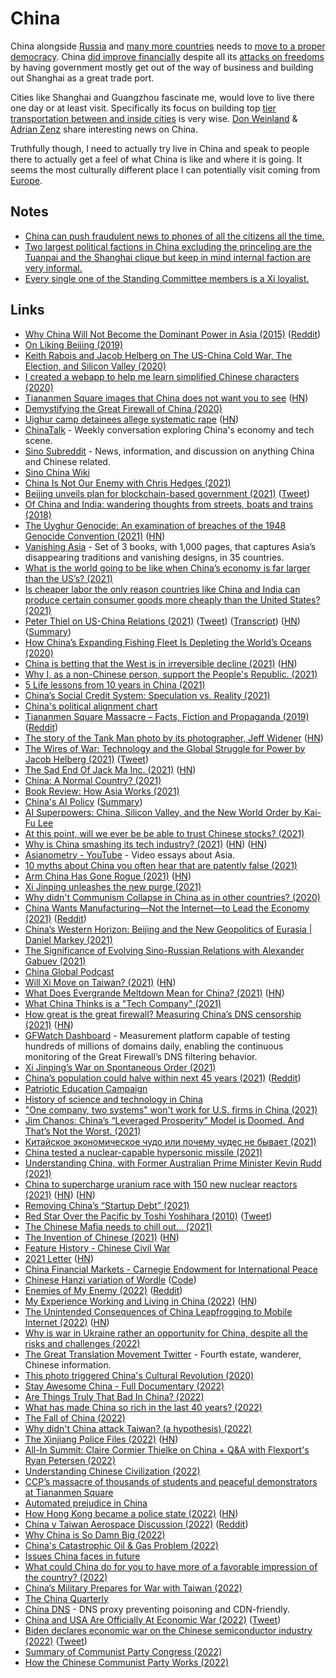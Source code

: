 # China

China alongside [Russia](russia.md) and [many more countries](https://worldpopulationreview.com/country-rankings/dictatorship-countries) needs to [move to a proper democracy](https://www.reddit.com/r/China/comments/u7weif/xi_jinping_must_step_down_dissatisfaction_with_xi/). China [did improve financially](https://www.reddit.com/r/AskEconomics/comments/ug1czj/what_has_made_china_so_rich_in_the_last_40_years/) despite all its [attacks on freedoms](https://twitter.com/adrianzenz/status/1528989272031772672) by having government mostly get out of the way of business and building out Shanghai as a great trade port.

Cities like Shanghai and Guangzhou fascinate me, would love to live there one day or at least visit. Specifically its focus on building top [tier transportation between and inside cities](https://www.youtube.com/watch?v=belm4kDAHgM) is very wise. [Don Weinland](https://twitter.com/donweinland) & [Adrian Zenz](https://twitter.com/adrianzenz) share interesting news on China.

Truthfully though, I need to actually try live in China and speak to people there to actually get a feel of what China is like and where it is going. It seems the most culturally different place I can potentially visit coming from [Europe](europe.md).

## Notes

- [China can push fraudulent news to phones of all the citizens all the time.](https://www.youtube.com/watch?v=x0CjXkb99Z4)
- [Two largest political factions in China excluding the princeling are the Tuanpai and the Shanghai clique but keep in mind internal faction are very informal.](https://www.reddit.com/r/worldnews/comments/qhazu9/taiwans_president_says_the_threat_from_china_is/hicmtbk/)
- [Every single one of the Standing Committee members is a Xi loyalist.](https://www.reddit.com/r/China/comments/yb7y0j/here_are_the_new_top_leaders_in_chinas_standing/)

## Links

- [Why China Will Not Become the Dominant Power in Asia (2015)](https://www.youtube.com/watch?v=_AvNT3vyzr0) ([Reddit](https://www.reddit.com/r/geopolitics/comments/4benkx/why_china_will_not_become_the_dominant_power_in/))
- [On Liking Beijing (2019)](https://www.tbray.org/ongoing/When/201x/2019/04/15/Liking-Beijing)
- [Keith Rabois and Jacob Helberg on The US-China Cold War, The Election, and Silicon Valley (2020)](https://overcast.fm/+LDKeqv_LA)
- [I created a webapp to help me learn simplified Chinese characters (2020)](https://www.thomasvanderberg.nl/blog/cn-hanzi/)
- [Tiananmen Square images that China does not want you to see](https://www.gettyimages.co.jp/%E5%86%99%E7%9C%9F/tiananmen-square?phrase=tiananmen%20square&sort=mostpopular) ([HN](https://news.ycombinator.com/item?id=25454830))
- [Demystifying the Great Firewall of China (2020)](https://medium.com/mobile-asia/demystifying-the-great-firewall-of-china-22f4a97550cc)
- [Uighur camp detainees allege systematic rape](https://www.bbc.com/news/world-asia-china-55794071) ([HN](https://news.ycombinator.com/item?id=26009586))
- [ChinaTalk](https://chinatalkshow.libsyn.com/) - Weekly conversation exploring China's economy and tech scene.
- [Sino Subreddit](https://www.reddit.com/r/Sino/) - News, information, and discussion on anything China and Chinese related.
- [Sino China Wiki](https://www.reddit.com/r/Sino/wiki/index)
- [China Is Not Our Enemy with Chris Hedges (2021)](https://www.youtube.com/watch?v=l4sVSdY7FHg)
- [Beijing unveils plan for blockchain-based government (2021)](https://technode.com/2020/07/16/beijing-unveils-plan-for-blockchain-based-government/) ([Tweet](https://twitter.com/balajis/status/1283979539337449473))
- [Of China and India: wandering thoughts from streets, boats and trains (2018)](https://yawningbread.wordpress.com/2018/01/16/of-china-and-india-wandering-thoughts-from-streets-boats-and-trains/)
- [The Uyghur Genocide: An examination of breaches of the 1948 Genocide Convention (2021)](https://newlinesinstitute.org/uyghurs/the-uyghur-genocide-an-examination-of-chinas-breaches-of-the-1948-genocide-convention/) ([HN](https://news.ycombinator.com/item?id=26401715))
- [Vanishing Asia](https://www.kickstarter.com/projects/kk-org/vanishing-asia) - Set of 3 books, with 1,000 pages, that captures Asia’s disappearing traditions and vanishing designs, in 35 countries.
- [What is the world going to be like when China’s economy is far larger than the US’s? (2021)](https://www.reddit.com/r/geopolitics/comments/mfghjh/what_is_the_world_going_to_be_like_when_chinas/)
- [Is cheaper labor the only reason countries like China and India can produce certain consumer goods more cheaply than the United States? (2021)](https://www.reddit.com/r/AskEconomics/comments/mgvpea/is_cheaper_labor_the_only_reason_countries_like/)
- [Peter Thiel on US-China Relations (2021)](https://www.youtube.com/watch?v=SJcKWtiFzIY) ([Tweet](https://twitter.com/wolfejosh/status/1379989909583360002)) ([Transcript](https://nixonseminar.com/2021/04/the-nixon-seminar-april-6-2021-transcript/)) ([HN](https://news.ycombinator.com/item?id=26738934)) ([Summary](https://twitter.com/rohunjauhar/status/1380596505782915072))
- [How China’s Expanding Fishing Fleet Is Depleting the World’s Oceans (2020)](https://e360.yale.edu/features/how-chinas-expanding-fishing-fleet-is-depleting-worlds-oceans)
- [China is betting that the West is in irreversible decline (2021)](https://www.economist.com/china/2021/04/03/china-is-betting-that-the-west-is-in-irreversible-decline) ([HN](https://news.ycombinator.com/item?id=26793337))
- [Why I, as a non-Chinese person, support the People's Republic. (2021)](https://www.reddit.com/r/Sino/comments/lecrok/why_i_as_a_nonchinese_person_support_the_peoples/)
- [5 Life lessons from 10 years in China (2021)](https://www.youtube.com/watch?v=vAcoaOr4qqY)
- [China’s Social Credit System: Speculation vs. Reality (2021)](https://thediplomat.com/2021/03/chinas-social-credit-system-speculation-vs-reality/)
- [China's political alignment chart](https://twitter.com/balajis/status/1398661987614089216)
- [Tiananmen Square Massacre – Facts, Fiction and Propaganda (2019)](https://worldaffairs.blog/2019/06/02/tiananmen-square-massacre-facts-fiction-and-propaganda/amp/) ([Reddit](https://www.reddit.com/r/Sino/comments/gwbpvo/tiananmen_square_massacre_facts_fiction_and/))
- [The story of the Tank Man photo by its photographer, Jeff Widener](http://www.jeffwidener.com/stories/2016/09/tankman/) ([HN](https://news.ycombinator.com/item?id=27396783))
- [The Wires of War: Technology and the Global Struggle for Power by Jacob Helberg (2021)](https://www.goodreads.com/book/show/56898159-the-wires-of-war) ([Tweet](https://twitter.com/maccaw/status/1401936733248397312))
- [The Sad End Of Jack Ma Inc. (2021)](https://www.forbes.com/sites/georgecalhoun/2021/06/07/the-sad-end-of-jack-ma-inc/) ([HN](https://news.ycombinator.com/item?id=27448998))
- [China: A Normal Country? (2021)](https://diff.substack.com/p/a-normal-country)
- [Book Review: How Asia Works (2021)](https://astralcodexten.substack.com/p/book-review-how-asia-works)
- [China's AI Policy](https://futureoflife.org/ai-policy-china/) ([Summary](https://www.reddit.com/r/geopolitics/comments/onu1sg/why_does_xi_jinping_insist_on_continuing_to_poke/h5ubqo9))
- [AI Superpowers: China, Silicon Valley, and the New World Order by Kai-Fu Lee](https://www.goodreads.com/book/show/38242135-ai-superpowers)
- [At this point, will we ever be be able to trust Chinese stocks? (2021)](https://www.reddit.com/r/stocks/comments/oqbe3d/at_this_point_will_we_ever_be_be_able_to_trust/)
- [Why is China smashing its tech industry? (2021)](https://noahpinion.substack.com/p/why-is-china-smashing-its-tech-industry) ([HN](https://news.ycombinator.com/item?id=27949019)) ([HN](https://news.ycombinator.com/item?id=28036847))
- [Asianometry - YouTube](https://www.youtube.com/c/Asianometry/featured) - Video essays about Asia.
- [10 myths about China you often hear that are patently false (2021)](https://twitter.com/RealNatashaChe/status/1413513292195057672)
- [Arm China Has Gone Rogue (2021)](https://semianalysis.substack.com/p/the-semiconductor-heist-of-the-century) ([HN](https://news.ycombinator.com/item?id=28329731))
- [Xi Jinping unleashes the new purge (2021)](https://www.youtube.com/watch?v=-EPJt-a4Nb8)
- [Why didn't Communism Collapse in China as in other countries? (2020)](https://www.youtube.com/watch?v=JRcckYRWSVU)
- [China Wants Manufacturing—Not the Internet—to Lead the Economy (2021)](https://www.wsj.com/articles/china-wants-manufacturingnot-the-internetto-lead-the-economy-11628078155) ([Reddit](https://www.reddit.com/r/geopolitics/comments/pflrx1/china_wants_manufacturingnot_the_internetto_lead/))
- [China’s Western Horizon: Beijing and the New Geopolitics of Eurasia | Daniel Markey (2021)](https://overcast.fm/+bbjkoyP9c)
- [The Significance of Evolving Sino-Russian Relations with Alexander Gabuev (2021)](https://china-global.simplecast.com/episodes/the-significance-of-evolving-sino-russian-relations-with-alexander-gabuev)
- [China Global Podcast](https://china-global.simplecast.com/)
- [Will Xi Move on Taiwan? (2021)](https://asia.nikkei.com/Spotlight/20-years-after-9-11/Will-Xi-move-on-Taiwan-History-warns-he-might-Niall-Ferguson) ([HN](https://news.ycombinator.com/item?id=28544904))
- [What Does Evergrande Meltdown Mean for China? (2021)](https://carnegieendowment.org/chinafinancialmarkets/85391) ([HN](https://news.ycombinator.com/item?id=28628874))
- [What China Thinks is a "Tech Company" (2021)](https://www.youtube.com/watch?v=5tiyNS6-R0A)
- [How great is the great firewall? Measuring China’s DNS censorship (2021)](https://www.usenix.org/system/files/sec21-hoang.pdf) ([HN](https://news.ycombinator.com/item?id=28658089))
- [GFWatch Dashboard](https://gfwatch.org/) - Measurement platform capable of testing hundreds of millions of domains daily, enabling the continuous monitoring of the Great Firewallʼs DNS filtering behavior.
- [Xi Jinping’s War on Spontaneous Order (2021)](https://scholars-stage.org/xi-jinpings-war-on-spontaneous-order/)
- [China’s population could halve within next 45 years (2021)](https://www.scmp.com/news/china/science/article/3150699/chinas-population-could-halve-within-next-45-years-new-study) ([Reddit](https://www.reddit.com/r/worldnews/comments/pyv2a2/chinas_population_could_halve_within_next_45_years/))
- [Patriotic Education Campaign](https://en.wikipedia.org/wiki/Patriotic_Education_Campaign)
- [History of science and technology in China](https://en.wikipedia.org/wiki/History_of_science_and_technology_in_China)
- ["One company, two systems" won't work for U.S. firms in China (2021)](https://www.axios.com/interview-jacob-helberg-on-us-tech-companies-and-china-3ec0b5f3-8cbe-4607-a956-0f873582fc86.html)
- [Jim Chanos: China’s “Leveraged Prosperity” Model is Doomed. And That’s Not the Worst. (2021)](https://www.ineteconomics.org/perspectives/blog/jim-chanos-chinas-leveraged-prosperity-model-is-doomed-and-thats-not-the-worst)
- [Китайское экономическое чудо или почему чудес не бывает (2021)](https://www.youtube.com/watch?v=MwjbT844gNs)
- [China tested a nuclear-capable hypersonic missile (2021)](https://www.reddit.com/r/worldnews/comments/q9kv2u/china_tested_a_nuclearcapable_hypersonic_missile/)
- [Understanding China, with Former Australian Prime Minister Kevin Rudd (2021)](https://www.youtube.com/watch?v=gYR92KjKxm8)
- [China to supercharge uranium race with 150 new nuclear reactors (2021)](https://twitter.com/balajis/status/1455870589244088326) ([HN](https://news.ycombinator.com/item?id=29094422)) ([HN](https://news.ycombinator.com/item?id=29151741))
- [Removing China’s “Startup Debt” (2021)](https://interconnected.blog/removing-china-startup-debt/)
- [Red Star Over the Pacific by Toshi Yoshihara (2010)](https://www.goodreads.com/book/show/8313321-red-star-over-the-pacific) ([Tweet](https://twitter.com/rabois/status/1462153717201911809))
- [The Chinese Mafia needs to chill out... (2021)](https://www.youtube.com/watch?v=Uf-9EwLiSPI)
- [The Invention of Chinese (2021)](https://www.historytoday.com/archive/feature/invention-chinese) ([HN](https://news.ycombinator.com/item?id=29516272))
- [Feature History - Chinese Civil War](https://www.youtube.com/watch?v=jJr3KVM3lBo)
- [2021 Letter](https://danwang.co/2021-letter/) ([HN](https://news.ycombinator.com/item?id=29759309))
- [China Financial Markets - Carnegie Endowment for International Peace](https://carnegieendowment.org/chinafinancialmarkets)
- [Chinese Hanzi variation of Wordle](https://handle.antfu.me/) ([Code](https://github.com/antfu/handle))
- [Enemies of My Enemy (2022)](https://www.foreignaffairs.com/articles/2021-02-14/china-new-world-order-enemies-my-enemy) ([Reddit](https://www.reddit.com/r/geopolitics/comments/sse3sr/enemies_of_my_enemy_how_fear_of_china_is_forging/))
- [My Experience Working and Living in China (2022)](https://frankzliu.com/blog/my-experience-living-and-working-in-china-part-i) ([HN](https://news.ycombinator.com/item?id=30624579))
- [The Unintended Consequences of China Leapfrogging to Mobile Internet (2022)](https://yiqinfu.github.io/posts/walled-gardens-china/) ([HN](https://news.ycombinator.com/item?id=30866438))
- [Why is war in Ukraine rather an opportunity for China, despite all the risks and challenges (2022)](https://twitter.com/AlexGabuev/status/1514172721873276933)
- [The Great Translation Movement Twitter](https://twitter.com/TGTM_Official) - Fourth estate, wanderer, Chinese information.
- [This photo triggered China's Cultural Revolution (2020)](https://www.youtube.com/watch?v=kXByOrRrO7c)
- [Stay Awesome China - Full Documentary (2022)](https://www.youtube.com/watch?v=mSie5A3LWgI)
- [Are Things Truly That Bad In China? (2022)](https://www.reddit.com/r/China/comments/ubl5qa/are_things_truly_that_bad_in_china/)
- [What has made China so rich in the last 40 years? (2022)](https://www.reddit.com/r/AskEconomics/comments/ug1czj/what_has_made_china_so_rich_in_the_last_40_years/)
- [The Fall of China (2022)](https://www.youtube.com/watch?v=OmKFt68sqQw)
- [Why didn't China attack Taiwan? (a hypothesis) (2022)](https://twitter.com/kamilkazani/status/1528407233658249219)
- [The Xinjiang Police Files (2022)](https://www.xinjiangpolicefiles.org/) ([HN](https://news.ycombinator.com/item?id=31488436))
- [All-In Summit: Claire Cormier Thielke on China + Q&A with Flexport's Ryan Petersen (2022)](https://www.youtube.com/watch?v=dTF-KtYWl5Q)
- [Understanding Chinese Civilization (2022)](https://www.youtube.com/watch?v=Kf8XIxX7NEs)
- [CCP’s massacre of thousands of students and peaceful demonstrators at Tiananmen Square](https://twitter.com/gladstein/status/1532854301298569217)
- [Automated prejudice in China](https://twitter.com/paulmozur/status/1540997238192832512)
- [How Hong Kong became a police state (2022)](https://www.economist.com/interactive/essay/2022/07/01/how-hong-kong-became-a-police-state) ([HN](https://news.ycombinator.com/item?id=31946528))
- [China v Taiwan Aerospace Discussion (2022)](https://mitchellinstituteaerospaceadvantage.podbean.com/e/china-taiwan-adiz/) ([Reddit](https://www.reddit.com/r/CredibleDefense/comments/vm69wo/china_v_taiwan_whats_really_happening_in_the_air/))
- [Why China is So Damn Big (2022)](https://www.youtube.com/watch?v=OQ2oOp040f0)
- [China's Catastrophic Oil & Gas Problem (2022)](https://www.youtube.com/watch?v=ISHHe1Hu6d4)
- [Issues China faces in future](https://www.reddit.com/r/investing/comments/wc2zry/comment/iiadgf7/?utm_source=reddit&utm_medium=web2x&context=3)
- [What could China do for you to have more of a favorable impression of the country? (2022)](https://www.reddit.com/r/China/comments/wd517m/what_could_china_do_for_you_to_have_more_of_a/)
- [China’s Military Prepares for War with Taiwan (2022)](https://ndupress.ndu.edu/Portals/68/Documents/Books/crossing-the-strait/crossing-the-strait.pdf)
- [The China Quarterly](https://www.cambridge.org/core/journals/china-quarterly)
- [China DNS](https://github.com/riaqn/china-dns) - DNS proxy preventing poisoning and CDN-friendly.
- [China and USA Are Officially At Economic War (2022)](https://semianalysis.substack.com/p/china-and-usa-are-officially-at-economic) ([Tweet](https://twitter.com/dylan522p/status/1578660057243586561))
- [Biden declares economic war on the Chinese semiconductor industry (2022)](https://noahpinion.substack.com/p/biden-declares-economic-war-on-the) ([Tweet](https://twitter.com/Noahpinion/status/1581595773963104256))
- [Summary of Communist Party Congress (2022)](https://twitter.com/JChengWSJ/status/1583971715163586562)
- [How the Chinese Communist Party Works (2022)](https://www.youtube.com/watch?v=vre_yhZXPVU)
